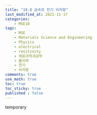 ```yaml
---
title: "18.8 금속의 전기 비저항"
last_modified_at: 2021-11-17
categories:
    - MSE18
tags:
    - MSE
    - Materials Science and Engineering
    - Physics
    - electrical
    - resitivity
    - 재료과학과공학
    - 물리학
    - 전기
    - 비저항
comments: true
use_math: true
toc: true
toc_sticky: true
published : false
---
```


temporary